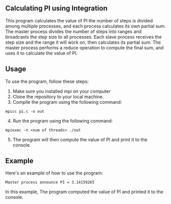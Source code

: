 ## Calculating PI using Integration

This program calculates the value of PI the number of steps is divided among multiple processes, and each process calculates its own partial sum. The master process divides the number of steps into ranges and broadcasts the step size to all processes. Each slave process receives the step size and the range it will work on, then calculates its partial sum. The master process performs a reduce operation to compute the final sum, and uses it to calculate the value of PI.

## Usage

To use the program, follow these steps:

1. Make sure you installed mpi on your computer
2. Clone the repository to your local machine.
3. Compile the program using the following command:

```
mpicc pi.c -o out
```

4. Run the program using the following command:

```
mpiexec -n <num of threads> ./out
```

5. The program will then compute the value of PI and print it to the console.

## Example

Here's an example of how to use the program:

```
Master process announce PI = 3.14159265
```

In this example, The program computed the value of PI and printed it to the console.